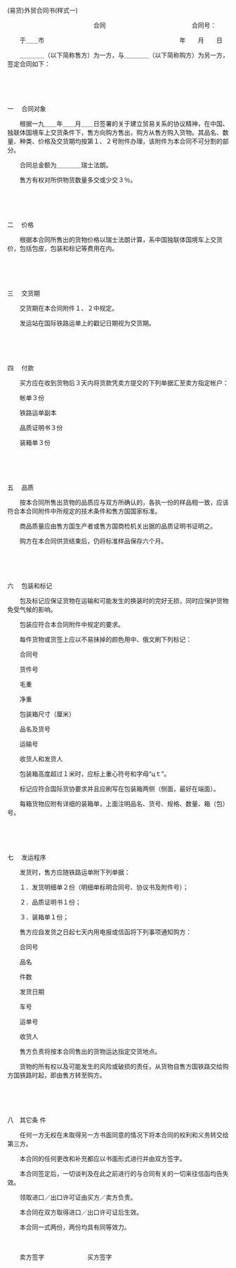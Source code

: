 



(易货)外贸合同书(样式一)



 

　　　　　　　　　　　　　　合同　　　　　　　　　　　　　　合同号：

　　于＿＿市　　　　　　　　　　　　　　　　　　　　　　年　　月　　日

　　＿＿＿＿（以下简称售方）为一方，与＿＿＿＿（以下简称购方）为另一方，签定合同如下：

　　

　　

一　
合同对象

　　根据一九＿＿年＿＿月＿＿日签署的关于建立贸易关系的协议精神，在中国、独联体国境车上交货条件下，售方向购方售出，购方从售方购入货物。其品名、数量、种类、价格及交货期均按第１、２号附件办理，该附件为本合同不可分割的部分。

　　合同总金额为＿＿＿＿瑞士法朗。

　　售方有权对所供物货数量多交或少交３％。

　　

　　

二　
价格

　　根据本合同所售出的货物价格以瑞士法朗计算，系中国独联体国境车上交货价，包括包皮，包装和标记等费用在内。

　　

　　

三　
交货期

　　交货期在本合同附件１、２中规定。

　　发运站在国际铁路运单上的戳记日期视为交货期。

　　

　　

四　
付款

　　买方应在收到货物后３天内将货款凭卖方提交的下列单据汇至卖方指定帐户：

　　帐单３份

　　铁路运单副本

　　品质证明书３份

　　装箱单３份

　　

　　

五　
品质

　　按本合同所售出货物的品质应与双方所确认的，各执一份的样品相一致，应该符合本合同附件中所规定的技术条件和售方国国家标准。

　　商品质量应由售方国生产者或售方国商检机关出据的品质证明书证明之。

　　购方在本合同供货结束后，仍将标准样品保存六个月。

　　

　　

六　
包装和标记

　　包及标记应保证货物在运输和可能发生的换装时的完好无损，同时应保护货物免受气候的影响。

　　包装应符合本合同附件中规定的要求。

　　每件货物或货签上应以不易抹掉的颜色用中、俄文刷下列标记：

　　合同号

　　货件号

　　毛重

　　净重

　　包装箱尺寸（厘米）

　　品名及货号

　　运输号

　　收货人和发货人

　　包装箱高度超过１米时，应标上重心符号和字母“цｔ”。

　　标记应符合国际货协要求并且应刷写在包装箱两侧（侧面，最好在端面）。

　　每箱货物应附有详细的装箱单，上面注明品名、货号、规格、数量、箱（包）号。

　　

　　

七　
发运程序

　　发货时，售方应随铁路运单附下列单据：

　　１．发货明细单２份（明细单标明合同号、协议书及附件号）；

　　２．品质证明书１份；

　　３．装箱单１份；

　　售方应自发货之日起七天内用电报或信函将下列事项通知购方：

　　合同号

　　品名

　　件数

　　发货日期

　　车号

　　运单号

　　收货人

　　售方负责将按本合同售出的货物运达指定交货地点。

　　货物的所有权以及可能发生的风险或破损的责任，从货物自售方国铁路交给购方国铁路时起，即由售方转至购方。

　　

　　

八　其它条
件

　　任何一方无权在未取得另一方书面同意的情况下将本合同的权利和义务转交给第三方。

　　本合同的任何更改和补充都应以书面形式进行并由双方签字。

　　本合同签定后，一切谈判及在此之前进行的与合同有关的一切来往信函均告失效。

　　领取进口／出口许可证由买方／卖方负责。

　　本合同在双方取得进口／出口许可证后生效。

　　本合同一式两份，两份均具有同等效力。

　　

　　卖方签字　　　　　　　买方签字